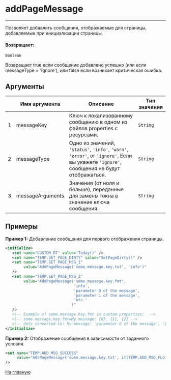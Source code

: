 # addPageMessage

---

Позволяет добавлять сообщения, отображаемые для страницы, добавляемые при инициализации страницы.

#### Возвращает:

`Boolean`

Возвращает true если сообщение добавлено успешно (или если messageType = 'ignore'), или false если
возникает критическая ошибка.

## Аргументы

|  | Имя аргумента | Описание | Тип значения |
| --- | --- | --- | --- |
| 1 | messageKey | Ключ к локализованному сообщению в одном из файлов properties с ресурсами. | `String` |
| 2 | messageType | Одно из значений, `'status'`, `'info'`, `'warn'`, `'error'`, or `'ignore'`. Если вы укажете `'ignore'`, сообщения не будут отображаться. | `String` |
| 3 | messageArguments | Значения (от ноля и больше), переданные для замены токна в значение ключа сообщения. | `String` |

## Примеры

**Пример 1:** Добавление сообщения для первого отображения страницы.
```xml
<initialize>
   <set name="CUSTOM_DT" value="Today()" />
   <set name="TEMP.SET_PAGE_DIRTY" value="SetPageDirty()" />
   <set name="TEMP.SET_PAGE_MSG_1"
        value="AddPageMessage('some.message.key.txt', 'info')"
   />
   <set name="TEMP.SET_PAGE_MSG_2"
        value="AddPageMessage('some.message.key.fmt',
                              'info',
                              'parameter 0 of the message',
                              'parameter 1 of the message',
                              'etc.'
                             )"
   />
   <!-- Example of some.message.key.fmt in custom.properties:  -->
   <!-- some.message.key.fmt=My message: {0}, {1}, {2} -->
   <!-- Gets converted to: My message: 'parameter 0 of the message', 'parameter 1 of the message', 'etc.' -->
</initialize>
```

**Пример 2:** Отображение сообщения в зависимости от заданного условия.
```xml
<set name="TEMP.ADD_MSG_SUCCESS"
     value="AddPageMessage('some.message.key.txt', if(TEMP.ADD_MSG_FLG, 'info', 'ignore'))"
/>
```



[На главную](./)